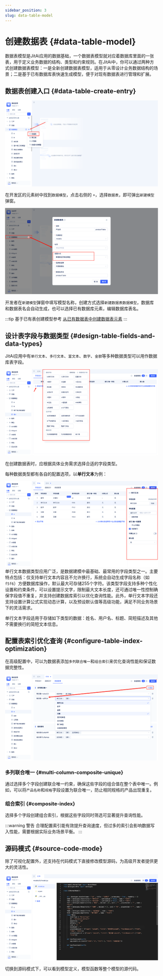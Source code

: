 ```yaml
---
sidebar_position: 3
slug: data-table-model
---
```


# 创建数据表 {#data-table-model}
数据表模型是JitAi应用的数据基础，一个数据表模型就对应着数据库里面的一张表，用于定义业务数据的结构、类型和约束规则。在JitAi中，你可以通过两种方式创建数据表模型：一是全新创建数据表模型，适用于从零设计业务数据结构的场景；二是基于已有数据库表快速生成模型，便于对现有数据表进行管理和扩展。

## 数据表创建入口 {#data-table-create-entry}
![模型创建配置](./img/model-creation-configuration.png)

在开发区的元素树中找到`数据模型`，点击右侧的 `+`，选择`数据表`，即可弹出`新建模型`弹窗。

![新建数据模型](./img/create-data-model.png)

开发者在`新建模型`弹窗中填写模型名称，创建方式选择`新建数据表数据模型`，数据库和数据表名会自动生成，也可以选择已有数据库元素，编辑数据库表名。

:::tip 
基于已有表创建模型参考 [从已有数据表中创建数据表元素](./create-data-table-from-existing-tables.md)
:::
 

## 设计表字段与数据类型 {#design-table-fields-and-data-types}
JitAi应用中有`单行文本`、`多行文本`、`富文本`、`数字`、`金额`等多种数据类型可以用作数据库表字段。

![字段配置](./img/field-configuration.png)

在创建数据表时，应根据具体业务需求选择合适的字段类型。

每种数据类型都有各自的配置选项，以**单行文本**为例：

![单行文本配置](./img/single-line-text-configuration.png)
单行文本数据类型应用广泛，是数据建模中最基础、最常用的字段类型之一。主要特点包括：仅支持单行文本内容且不允许换行，系统会自动生成字段名称（如 `f5f6`）方便数据库操作，默认最大可存储255个字符。该类型字段支持多种个性化设置和约束条件，可以设置提示文字，限制最大文本长度，还可通过唯一性控制确保字段值不重复，并支持创建数据库索引以优化查询性能。此外，单行文本字段还支持设置计算公式实现动态计算，以及预设默认值等高级功能，满足不同业务场景下的灵活需求。

单行文本字段适用于存储如下类型的数据：姓名、用户名、标题、简短描述及其他不需要换行的简短文本信息。

## 配置表索引优化查询 {#configure-table-index-optimization}
在高级配置中，可以为数据表添加`多列联合唯一`和`组合索引`来优化查询性能和保证数据完整性。

![联合索引](./img/joint-index.png)
### 多列联合唯一 {#multi-column-composite-unique}
通过选择多个字段创建联合唯一约束，确保这些字段的组合值在整个表中唯一。例如，可以将`产品名称`和`规格`字段设置为联合唯一，防止相同规格的产品出现重复。

### 组合索引 {#composite-index}
选择多个字段创建组合索引，根据这些字段同时筛选可显著提升查询性能。

:::warning 警告
合理配置索引能有效提升查询速度，但过多的索引会影响数据写入性能，需要根据实际业务场景平衡。
:::

## 源码模式  {#source-code-mode}
除了可视化配置外，还支持在代码模式下直接修改模型源码，为高级开发者提供更大的灵活性。

![查看源码](./img/view-source-code.png)

切换到源码模式下，可以看到模型定义，模型函数等整个模型的源代码。
